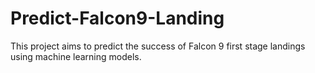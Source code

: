 # Predict-Falcon9-Landing
This project aims to predict the success of Falcon 9 first stage landings using machine learning models.
